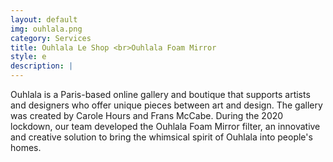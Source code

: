```yaml
---
layout: default
img: ouhlala.png
category: Services
title: Ouhlala Le Shop <br>Ouhlala Foam Mirror
style: e
description: |
---
```

Ouhlala is a Paris-based online gallery and boutique that supports artists and designers who offer unique pieces between art and design. The gallery was created by Carole Hours and Frans McCabe. During the 2020 lockdown, our team developed the Ouhlala Foam Mirror filter, an innovative and creative solution to bring the whimsical spirit of Ouhlala into people's homes.
